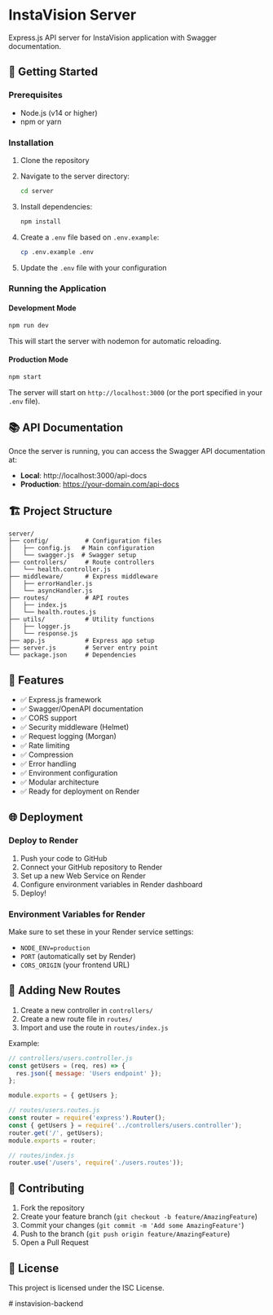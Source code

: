 # InstaVision Server

Express.js API server for InstaVision application with Swagger documentation.

## 🚀 Getting Started

### Prerequisites

- Node.js (v14 or higher)
- npm or yarn

### Installation

1. Clone the repository
2. Navigate to the server directory:
   ```bash
   cd server
   ```

3. Install dependencies:
   ```bash
   npm install
   ```

4. Create a `.env` file based on `.env.example`:
   ```bash
   cp .env.example .env
   ```

5. Update the `.env` file with your configuration

### Running the Application

#### Development Mode
```bash
npm run dev
```
This will start the server with nodemon for automatic reloading.

#### Production Mode
```bash
npm start
```

The server will start on `http://localhost:3000` (or the port specified in your `.env` file).

## 📚 API Documentation

Once the server is running, you can access the Swagger API documentation at:

- **Local**: http://localhost:3000/api-docs
- **Production**: https://your-domain.com/api-docs

## 🏗️ Project Structure

```
server/
├── config/          # Configuration files
│   ├── config.js   # Main configuration
│   └── swagger.js  # Swagger setup
├── controllers/     # Route controllers
│   └── health.controller.js
├── middleware/      # Express middleware
│   ├── errorHandler.js
│   └── asyncHandler.js
├── routes/          # API routes
│   ├── index.js
│   └── health.routes.js
├── utils/           # Utility functions
│   ├── logger.js
│   └── response.js
├── app.js           # Express app setup
├── server.js        # Server entry point
└── package.json     # Dependencies
```

## 🔧 Features

- ✅ Express.js framework
- ✅ Swagger/OpenAPI documentation
- ✅ CORS support
- ✅ Security middleware (Helmet)
- ✅ Request logging (Morgan)
- ✅ Rate limiting
- ✅ Compression
- ✅ Error handling
- ✅ Environment configuration
- ✅ Modular architecture
- ✅ Ready for deployment on Render

## 🌐 Deployment

### Deploy to Render

1. Push your code to GitHub
2. Connect your GitHub repository to Render
3. Set up a new Web Service on Render
4. Configure environment variables in Render dashboard
5. Deploy!

### Environment Variables for Render

Make sure to set these in your Render service settings:
- `NODE_ENV=production`
- `PORT` (automatically set by Render)
- `CORS_ORIGIN` (your frontend URL)

## 📝 Adding New Routes

1. Create a new controller in `controllers/`
2. Create a new route file in `routes/`
3. Import and use the route in `routes/index.js`

Example:
```javascript
// controllers/users.controller.js
const getUsers = (req, res) => {
  res.json({ message: 'Users endpoint' });
};

module.exports = { getUsers };

// routes/users.routes.js
const router = require('express').Router();
const { getUsers } = require('../controllers/users.controller');
router.get('/', getUsers);
module.exports = router;

// routes/index.js
router.use('/users', require('./users.routes'));
```

## 🤝 Contributing

1. Fork the repository
2. Create your feature branch (`git checkout -b feature/AmazingFeature`)
3. Commit your changes (`git commit -m 'Add some AmazingFeature'`)
4. Push to the branch (`git push origin feature/AmazingFeature`)
5. Open a Pull Request

## 📄 License

This project is licensed under the ISC License.

#   i n s t a v i s i o n - b a c k e n d  
 